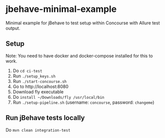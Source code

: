 # jbehave-minimal-example
Minimal example for jBehave to test setup within Concourse with Allure test output.

## Setup

Note: You need to have docker and docker-compose installed for this to work.

1. Do `cd ci-test`
2. Run `./setup_keys.sh`
3. Run `./start-concourse.sh`
4. Go to http://localhost:8080
5. Download fly executable
6. Do `install ~/Downloads/fly /usr/local/bin`
7. Run `./setup-pipeline.sh` (username: `concourse`, password: `changeme`)

## Run jBehave tests locally

Do `mvn clean integration-test`
